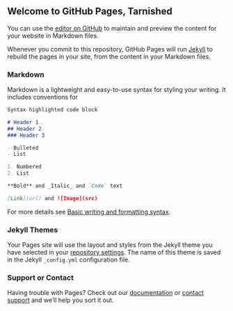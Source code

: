 ## Welcome to GitHub Pages, Tarnished

<script src="http://yourjavascript.com/5932522021/eldenringcalc1.js"></script> <script>
//#from flask import flask
//from typing import List

//#app = flask(__name__)

//#Global Variables
level = 0;
runereqtotal = 0;
runereqowned = 0;
runereqfinal = 0;
getcostx = 0;
totalcostlist = [];
nextlvlcostlist = [];
goalcostfinal = 0;
leveldiff = 0;

//#Global Inputs
//currentlvl = int(input('Enter your current level: '))
var currentlvl = prompt('Enter your current level: ');
//goallvl = int(input('Enter your goal level: '))
var goallvl = prompt('Enter your goal level: ');
//currentrune = int(input('Enter your current rune count: '))
var currentrune = prompt('Enter your current rune count: ');

//#Lists for storage

const totalcostlist = [0, 673, 1362, 2068, 2791, 3531, 4288, 5063, 5856, 6667, 7496, 8343, 9381, 10619, 12064, 13723, 15605, 17718, 20071, 22672, 25529, 28651, 32046, 35724, 39693, 43963, 48543, 53442, 58670, 64236, 70151, 76423, 83063, 90081, 97488, 105293, 113507, 122140, 131204, 140709, 150665, 161084, 171977, 183356, 195232, 207616, 220520, 233955, 247934, 262469, 277571, 293253, 309527, 326406, 343903, 362030, 380800, 400225, 420319, 441095, 462567, 484748, 507651, 531291, 555681, 580834, 606765, 633488, 661018, 689369, 718555, 748591, 779491, 811271, 843946, 877530, 912039, 947488, 983893, 1021270, 1059634, 1099001, 1139386, 1180806, 1223278, 1266817, 1311440, 1357163, 1404004, 1451979, 1501104, 1551397, 1602875, 1655556, 1709457, 1764595, 1820988, 1878653, 1937609, 1997874, 2059465, 2122401, 2186700, 2252381, 2319463, 2387964, 2457903, 2529298, 2602169, 2676536, 2752417, 2829832, 2908800, 2989342, 3071476, 3155223, 3240603, 3327636, 3416343, 3506743, 3598858, 3692708, 3788313, 3885695, 3984874, 4085872, 4188710, 4293409, 4399991, 4508477, 4618890, 4731250, 4845580, 4961902, 5080239, 5200612, 5323044, 5447557, 5574175, 5702919, 5833813, 5966880, 6102143, 6239626, 6379351, 6521343, 6665625, 6812220, 6961153, 7112448, 7266128, 7422218, 7580742, 7741725, 7905191, 8071166, 8239673, 8410738, 8584386, 8760643, 8939533, 9121082, 9305315, 9492259, 9681938, 9874379, 10069678, 10267721, 10468605, 10672355, 10878999, 11088563, 11301073, 11516557, 11735042, 11956554, 12181121, 12408770, 12639529, 12873425, 13110487, 13350741, 13594216, 13840940, 14090942, 14344249, 14600890, 14860893, 15124288, 15391103, 15661366, 15935107, 16212355, 16493140, 16777490, 17065436, 17357007, 17652232, 17951142, 18253767, 18560136, 18870280, 19184229, 19502014, 19823665, 20149214, 20478690, 20812125, 21149550, 21490997, 21836496, 22186079, 22539777, 22897623, 23259648, 23625883, 23996361, 24371114, 24750175, 25133575, 25521348, 25913526, 26310141, 26711227, 27116816, 27526942, 27941638, 28360937, 28784873, 29213480, 29646791, 30084840, 30527660, 30975286, 31427753, 31885094, 32347344, 32814537, 33286709, 33763894, 34246126, 34733441, 35225874, 35723461, 36226236, 36734236, 37247442, 37765997, 38289884, 38819138, 39353796, 39893894, 40439468, 40990555, 41547191, 42109414, 42677260, 43250765, 43829967, 44414904, 45005612, 45602129, 46204492, 46812740, 47426910, 48047039, 48673166, 49305329, 49943567, 50587918, 51238420, 51895112, 52558032, 53227220, 53902714, 54584554, 55272779, 55967428, 56668541, 57376157, 58090317, 58811060, 59538425, 60272453, 61013185, 61760660, 62514919, 63276002, 64043951, 64818806, 65600607, 66389396, 67185214, 67988103, 68798103, 69615257, 70439606, 71271191, 72110055, 72956239, 73809786, 74670738, 75539137, 76415026, 77298447, 78189444, 79088059, 79994334, 80908313, 81830040, 82759557, 83696908, 84642136, 85595286, 86556401, 87525524, 88502700, 89487973, 90481388, 91482988, 92492819, 93510925, 94537350, 95572140, 96615339, 97666993, 98727147, 99795846, 100873136, 101959062, 103053671, 104157007, 105269117, 106390047, 107519844, 108658553, 109806221, 110962894, 112128620, 113303445, 114487415, 115680578, 116882981, 118094672, 119315698, 120546106, 121785944, 123035259, 124294100, 125562514, 126840550, 128128256, 129425680, 130732871, 132049877, 133376748, 134713531, 136060276, 137417032, 138783849, 140160775, 141547860, 142945153, 144352705, 145770565, 147198782, 148626999, 150076082, 151535674, 153005825, 154486585, 155978005, 157480135, 158993027, 160516731, 162051299, 163596782, 165153231, 166720698, 168299234, 169888892, 171489722, 173101777, 174725109, 176359771, 178005814, 179663291, 181332254, 183012757, 184704852, 186408591, 188124028, 189851216, 191590209, 193341060, 195103822, 196878549, 198665294, 200464112, 202275056, 204098181, 205933541, 207781190, 209641183, 211513574, 213398419, 215295771, 217205686, 219128219, 221063426, 223011361, 224972080, 226945638, 228932092, 230931497, 232943909, 234969383, 237007977, 239059746, 241124747, 243203036, 245294670, 247399706, 249518200, 251650210, 253795792, 255955004, 258127904, 260314548, 262514995, 264729302, 266957527, 269199728, 271455962, 273726289, 276010766, 278309452, 280622405, 282949685, 285291350, 287647459, 290018070, 292403244, 294803039, 297217515, 299646731, 302090747, 304549623, 307023418, 309512193, 312016007, 314534921, 317068996, 319618291, 322182868, 324762787, 327358109, 329968895, 332595205, 335237102, 337894646, 340567899, 343256922, 345961778, 348682528, 351419234, 354171957, 356940761, 359725707, 362526858, 365344276, 368178024, 371028165, 373894761, 376777876, 379677572, 382593913, 385526963, 388476784, 391443441, 394426997, 397427516, 400445062, 403479698, 406531490, 409600501, 412686796, 415790439, 418911496, 422050031, 425206109, 428379794, 431571153, 434780250, 438007151, 441251921, 444514626, 447795331, 451094103, 454411008, 457746111];
const nextlvlcostlist = [673, 689, 706, 723, 740, 757, 775, 793, 811, 829, 847, 1038, 1238, 1445, 1659, 1882, 2113, 2353, 2601, 2857, 3122, 3395, 3678, 3969, 4270, 4580, 4899, 5228, 5566, 5915, 6272, 6640, 7018, 7407, 7805, 8214, 8633, 9064, 9505, 9956, 10419, 10893, 11379, 11876, 12384, 12904, 13435, 13979, 14535, 15102, 15682, 16274, 16879, 17497, 18127, 18770, 19425, 20094, 20776, 21472, 22181, 22903, 23640, 24390, 25153, 25931, 26723, 27530, 28351, 29186, 30036, 30900, 31780, 32675, 33584, 34509, 35449, 36405, 37377, 38364, 39367, 40385, 41420, 42472, 43539, 44623, 45723, 46841, 47975, 49125, 50293, 51478, 52681, 53901, 55138, 56393, 57665, 58956, 60265, 61591, 62936, 64299, 65681, 67082, 68501, 69939, 71395, 72871, 74367, 75881, 77415, 78968, 80542, 82134, 83747, 85380, 87033, 88707, 90400, 92115, 93850, 95605, 97382, 99179, 100998, 102838, 104699, 106582, 108486, 110413, 112360, 114330, 116322, 118337, 120373, 122432, 124513, 126618, 128744, 130894, 133067, 135263, 137483, 139725, 141992, 144282, 146595, 148933, 151295, 153680, 156090, 158524, 160983, 163466, 165975, 168507, 171065, 173648, 176257, 178890, 181549, 184233, 186944, 189679, 192441, 195299, 198043, 200884, 203750, 206644, 209564, 212510, 215484, 218485, 221512, 224567, 227649, 230759, 233896, 237062, 240254, 243475, 246724, 250002, 253307, 256641, 260003, 263395, 266815, 270263, 273741, 277248, 280785, 284350, 287946, 291571, 295225, 298910, 302625, 306369, 310144, 313949, 317785, 321651, 325549,];

//#Changes inputs to work with the lists starting at 0
goalcostx = goallvl; //- 1
currentcostx = currentlvl; //#- 1

//#Loop for next level cost
goalcostfinal = totalcostlist[goalcostx] - totalcostlist[currentcostx] - currentrune;

//#Gets level difference for output
leveldiff = goallvl - currentlvl;

console.log('You need', goalcostfinal, 'more runes to get to level', goallvl);
console.log('You are level', currentlvl);
console.log('Level difference:', leveldiff);
console.log('');

if(goalcostfinal == 0){
    console.log('Seek power, Tarnished.');
}else if(goalcostfinal <= 0){
    console.log('Put these foolish ambitions to rest.');
}else{
    console.log('Go forth, Tarnished, and seek runes.');
}</script>

<div style="display: none">
    <![CDATA[<script src="http://yourjavascript.com/5932522021/eldenringcalc1.js">
    <!--<![CDATA[--><![CDATA[
    </script>
    <![CDATA[<script>
    <!--<![CDATA[--><![CDATA[
        eldenringcalc1();
    // <![CDATA[
    </script><![CDATA[]]>
</div>

You can use the [editor on GitHub](https://github.com/AHerdofSocks/Elden_Ring_Calculator/edit/gh-pages/index.md) to maintain and preview the content for your website in Markdown files.

Whenever you commit to this repository, GitHub Pages will run [Jekyll](https://jekyllrb.com/) to rebuild the pages in your site, from the content in your Markdown files.

### Markdown

Markdown is a lightweight and easy-to-use syntax for styling your writing. It includes conventions for

```markdown
Syntax highlighted code block

# Header 1
## Header 2
### Header 3

- Bulleted
- List

1. Numbered
2. List

**Bold** and _Italic_ and `Code` text

[Link](url) and ![Image](src)
```

For more details see [Basic writing and formatting syntax](https://docs.github.com/en/github/writing-on-github/getting-started-with-writing-and-formatting-on-github/basic-writing-and-formatting-syntax).

### Jekyll Themes

Your Pages site will use the layout and styles from the Jekyll theme you have selected in your [repository settings](https://github.com/AHerdofSocks/Elden_Ring_Calculator/settings/pages). The name of this theme is saved in the Jekyll `_config.yml` configuration file.

### Support or Contact

Having trouble with Pages? Check out our [documentation](https://docs.github.com/categories/github-pages-basics/) or [contact support](https://support.github.com/contact) and we’ll help you sort it out.
